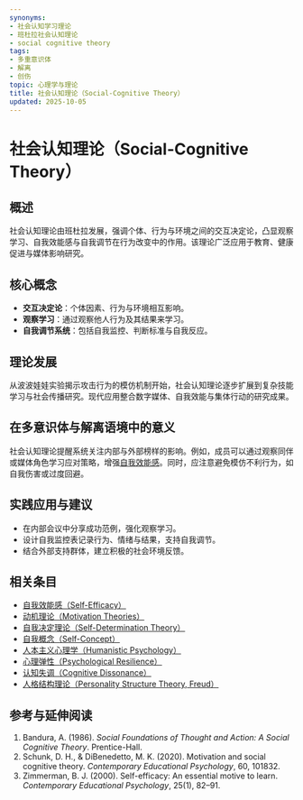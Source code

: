 ```yaml
---
synonyms:
- 社会认知学习理论
- 班杜拉社会认知理论
- social cognitive theory
tags:
- 多重意识体
- 解离
- 创伤
topic: 心理学与理论
title: 社会认知理论（Social-Cognitive Theory）
updated: 2025-10-05
---
```


# 社会认知理论（Social-Cognitive Theory）

## 概述

社会认知理论由班杜拉发展，强调个体、行为与环境之间的交互决定论，凸显观察学习、自我效能感与自我调节在行为改变中的作用。该理论广泛应用于教育、健康促进与媒体影响研究。

## 核心概念

- **交互决定论**：个体因素、行为与环境相互影响。
- **观察学习**：通过观察他人行为及其结果来学习。
- **自我调节系统**：包括自我监控、判断标准与自我反应。

## 理论发展

从波波娃娃实验揭示攻击行为的模仿机制开始，社会认知理论逐步扩展到复杂技能学习与社会传播研究。现代应用整合数字媒体、自我效能与集体行动的研究成果。

## 在多意识体与解离语境中的意义

社会认知理论提醒系统关注内部与外部榜样的影响。例如，成员可以通过观察同伴或媒体角色学习应对策略，增强[自我效能感](entries/Self-Efficacy.md)。同时，应注意避免模仿不利行为，如自我伤害或过度回避。

## 实践应用与建议

- 在内部会议中分享成功范例，强化观察学习。
- 设计自我监控表记录行为、情绪与结果，支持自我调节。
- 结合外部支持群体，建立积极的社会环境反馈。

## 相关条目

- [自我效能感（Self-Efficacy）](/entries/Self-Efficacy.md)
- [动机理论（Motivation Theories）](/entries/Motivation-Theories.md)
- [自我决定理论（Self-Determination Theory）](/entries/Self-Determination-Theory.md)
- [自我概念（Self-Concept）](/entries/Self-Concept.md)
- [人本主义心理学（Humanistic Psychology）](/entries/Humanistic-Psychology.md)
- [心理弹性（Psychological Resilience）](/entries/Psychological-Resilience.md)
- [认知失调（Cognitive Dissonance）](/entries/Cognitive-Dissonance.md)
- [人格结构理论（Personality Structure Theory, Freud）](/entries/Personality-Structure-Theory.md)

## 参考与延伸阅读

1. Bandura, A. (1986). *Social Foundations of Thought and Action: A Social Cognitive Theory*. Prentice-Hall.
2. Schunk, D. H., & DiBenedetto, M. K. (2020). Motivation and social cognitive theory. *Contemporary Educational Psychology*, 60, 101832.
3. Zimmerman, B. J. (2000). Self-efficacy: An essential motive to learn. *Contemporary Educational Psychology*, 25(1), 82–91.

